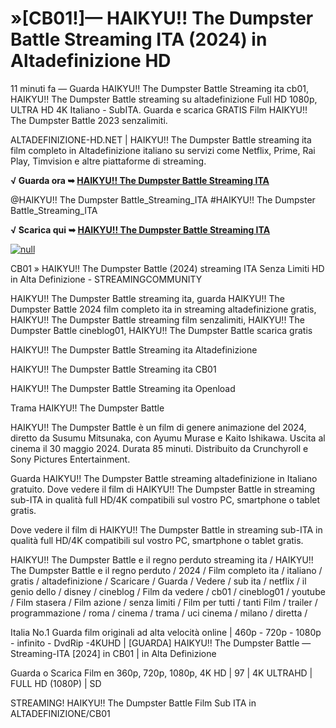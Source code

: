 # »[CB01!]— HAIKYU!! The Dumpster Battle Streaming ITA (2024) in Altadefinizione HD

11 minuti fa — Guarda HAIKYU!! The Dumpster Battle Streaming ita cb01, HAIKYU!! The Dumpster Battle streaming su altadefinizione Full HD 1080p, ULTRA HD 4K Italiano - SubITA. Guarda e scarica GRATIS Film HAIKYU!! The Dumpster Battle 2023 senzalimiti.

ALTADEFINIZIONE-HD.NET | HAIKYU!! The Dumpster Battle streaming ita film completo in Altadefinizione italiano su servizi come Netflix, Prime, Rai Play, Timvision e altre piattaforme di streaming.

**√ Guarda ora ➥ [HAIKYU!! The Dumpster Battle Streaming ITA](https://t.co/jjTVUtSsbA)**

@HAIKYU!! The Dumpster Battle_Streaming_ITA #HAIKYU!! The Dumpster Battle_Streaming_ITA


**√ Scarica qui ➥ [HAIKYU!! The Dumpster Battle Streaming ITA](https://t.co/jjTVUtSsbA)**


[![null](https://static.wixstatic.com/media/855a25_043b5abeb4ae4d35ac003198e7fe56ed~mv2.gif)](https://t.co/jjTVUtSsbA)


CB01 » HAIKYU!! The Dumpster Battle (2024) streaming ITA Senza Limiti HD in Alta Definizione - STREAMINGCOMMUNITY


HAIKYU!! The Dumpster Battle streaming ita, guarda HAIKYU!! The Dumpster Battle 2024 film completo ita in streaming altadefinizione gratis, HAIKYU!! The Dumpster Battle streaming film senzalimiti, HAIKYU!! The Dumpster Battle cineblog01, HAIKYU!! The Dumpster Battle scarica gratis


HAIKYU!! The Dumpster Battle Streaming ita Altadefinizione

HAIKYU!! The Dumpster Battle Streaming ita CB01

HAIKYU!! The Dumpster Battle Streaming ita Openload

Trama HAIKYU!! The Dumpster Battle

HAIKYU!! The Dumpster Battle è un film di genere animazione del 2024, diretto da Susumu Mitsunaka, con Ayumu Murase e Kaito Ishikawa. Uscita al cinema il 30 maggio 2024. Durata 85 minuti. Distribuito da Crunchyroll e Sony Pictures Entertainment.

Guarda HAIKYU!! The Dumpster Battle streaming altadefinizione in Italiano gratuito. Dove vedere il film di HAIKYU!! The Dumpster Battle in streaming sub-ITA in qualità full HD/4K compatibili sul vostro PC, smartphone o tablet gratis.


Dove vedere il film di HAIKYU!! The Dumpster Battle in streaming sub-ITA in qualità full HD/4K compatibili sul vostro PC, smartphone o tablet gratis.


HAIKYU!! The Dumpster Battle e il regno perduto streaming ita / HAIKYU!! The Dumpster Battle e il regno perduto / 2024 / Film completo ita / italiano / gratis / altadefinizione / Scaricare / Guarda / Vedere / sub ita / netflix / il genio dello / disney / cineblog / Film da vedere / cb01 / cineblog01 / youtube / Film stasera / Film azione / senza limiti / Film per tutti / tanti Film / trailer / programmazione / roma / cinema / trama / uci cinema / milano / diretta /


Italia No.1 Guarda film originali ad alta velocità online | 460p - 720p - 1080p - infinito - DvdRip -4KUHD | [GUARDA] HAIKYU!! The Dumpster Battle — Streaming-ITA [2024] in CB01 | in Alta Definizione


Guarda o Scarica Film en 360p, 720p, 1080p, 4K HD | 97 | 4K ULTRAHD | FULL HD (1080P) | SD


STREAMING! HAIKYU!! The Dumpster Battle Film Sub ITA in ALTADEFINIZIONE/CB01


